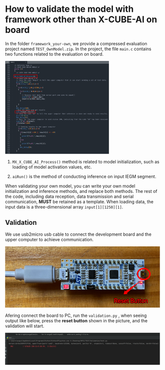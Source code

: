 # How to validate the model with framework other than X-CUBE-AI on board

In the folder `framework_your-own`, we provide a compressed evaluation project named `TEST_OwnModel.zip`. In the project, the file `main.c` contains two functions related to the evaluation on board.

<img src="https://raw.githubusercontent.com/AugustZTR/picbed/master/img/image-20220830123056603.png" alt="image-20220830123056603" style="zoom: 33%;" />

1. `MX_X_CUBE_AI_Process()` method is related to model initialization, such as loading of model activation values, etc.

2. `aiRun()` is the method of conducting inference on input IEGM segment.

When validating your own model, you can write your own model initialization and inference methods, and replace both methods. The rest of the code, including data reception, data transmission and serial communication, **MUST** be retained as a template. When loading data, the input data is a three-dimensional array `input[1][1250][1]`.

## Validation

We use usb2micro usb cable to connect the development board and the upper computer to achieve communication. 

<img src="https://raw.githubusercontent.com/AugustZTR/picbed/master/img/image-20220827121203762.png" alt="image-20220827121203762" style="zoom:50%;" />

Afering connect the board to PC, run the `validation.py` , when seeing output like below, press the **reset button** shown in the picture, and the validation will start.

![iShot_2022-08-27_12.04.57](https://raw.githubusercontent.com/AugustZTR/picbed/master/img/iShot_2022-08-27_12.04.57.png)

